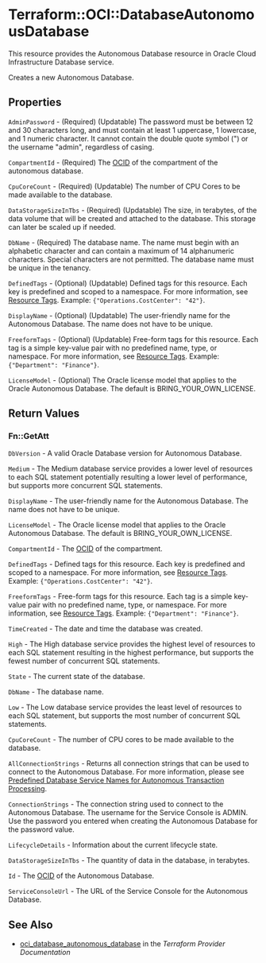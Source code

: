 # Terraform::OCI::DatabaseAutonomousDatabase

This resource provides the Autonomous Database resource in Oracle Cloud Infrastructure Database service.

Creates a new Autonomous Database.

## Properties

`AdminPassword` - (Required) (Updatable) The password must be between 12 and 30 characters long, and must contain at least 1 uppercase, 1 lowercase, and 1 numeric character. It cannot contain the double quote symbol (") or the username "admin", regardless of casing.

`CompartmentId` - (Required) The [OCID](https://docs.cloud.oracle.com/iaas/Content/General/Concepts/identifiers.htm) of the compartment of the autonomous database.

`CpuCoreCount` - (Required) (Updatable) The number of CPU Cores to be made available to the database.

`DataStorageSizeInTbs` - (Required) (Updatable) The size, in terabytes, of the data volume that will be created and attached to the database. This storage can later be scaled up if needed.

`DbName` - (Required) The database name. The name must begin with an alphabetic character and can contain a maximum of 14 alphanumeric characters. Special characters are not permitted. The database name must be unique in the tenancy.

`DefinedTags` - (Optional) (Updatable) Defined tags for this resource. Each key is predefined and scoped to a namespace. For more information, see [Resource Tags](https://docs.cloud.oracle.com/iaas/Content/General/Concepts/resourcetags.htm).  Example: `{"Operations.CostCenter": "42"}`.

`DisplayName` - (Optional) (Updatable) The user-friendly name for the Autonomous Database. The name does not have to be unique.

`FreeformTags` - (Optional) (Updatable) Free-form tags for this resource. Each tag is a simple key-value pair with no predefined name, type, or namespace. For more information, see [Resource Tags](https://docs.cloud.oracle.com/iaas/Content/General/Concepts/resourcetags.htm).  Example: `{"Department": "Finance"}`.

`LicenseModel` - (Optional) The Oracle license model that applies to the Oracle Autonomous Database. The default is BRING_YOUR_OWN_LICENSE.


## Return Values

### Fn::GetAtt

`DbVersion` - A valid Oracle Database version for Autonomous Database.

`Medium` - The Medium database service provides a lower level of resources to each SQL statement potentially resulting a lower level of performance, but supports more concurrent SQL statements.

`DisplayName` - The user-friendly name for the Autonomous Database. The name does not have to be unique.

`LicenseModel` - The Oracle license model that applies to the Oracle Autonomous Database. The default is BRING_YOUR_OWN_LICENSE.

`CompartmentId` - The [OCID](https://docs.cloud.oracle.com/iaas/Content/General/Concepts/identifiers.htm) of the compartment.

`DefinedTags` - Defined tags for this resource. Each key is predefined and scoped to a namespace. For more information, see [Resource Tags](https://docs.cloud.oracle.com/iaas/Content/General/Concepts/resourcetags.htm).  Example: `{"Operations.CostCenter": "42"}`.

`FreeformTags` - Free-form tags for this resource. Each tag is a simple key-value pair with no predefined name, type, or namespace. For more information, see [Resource Tags](https://docs.cloud.oracle.com/iaas/Content/General/Concepts/resourcetags.htm).  Example: `{"Department": "Finance"}`.

`TimeCreated` - The date and time the database was created.

`High` - The High database service provides the highest level of resources to each SQL statement resulting in the highest performance, but supports the fewest number of concurrent SQL statements.

`State` - The current state of the database.

`DbName` - The database name.

`Low` - The Low database service provides the least level of resources to each SQL statement, but supports the most number of concurrent SQL statements.

`CpuCoreCount` - The number of CPU cores to be made available to the database.

`AllConnectionStrings` - Returns all connection strings that can be used to connect to the Autonomous Database. For more information, please see [Predefined Database Service Names for Autonomous Transaction Processing](https://docs.oracle.com/en/cloud/paas/atp-cloud/atpug/connect-predefined.html#GUID-9747539B-FD46-44F1-8FF8-F5AC650F15BE).

`ConnectionStrings` - The connection string used to connect to the Autonomous Database. The username for the Service Console is ADMIN. Use the password you entered when creating the Autonomous Database for the password value.

`LifecycleDetails` - Information about the current lifecycle state.

`DataStorageSizeInTbs` - The quantity of data in the database, in terabytes.

`Id` - The [OCID](https://docs.cloud.oracle.com/iaas/Content/General/Concepts/identifiers.htm) of the Autonomous Database.

`ServiceConsoleUrl` - The URL of the Service Console for the Autonomous Database.

## See Also

* [oci_database_autonomous_database](https://www.terraform.io/docs/providers/oci/r/database_autonomous_database.html) in the _Terraform Provider Documentation_